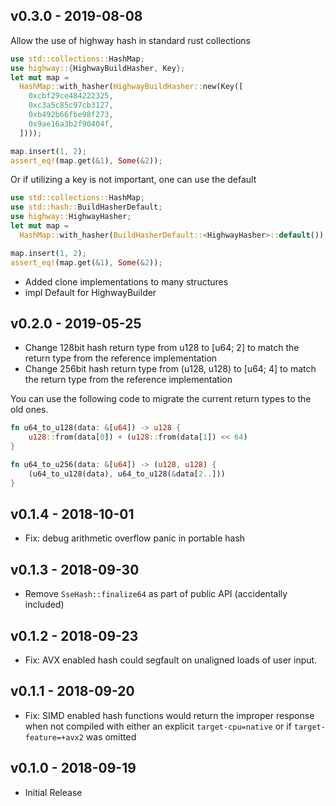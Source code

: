 ## v0.3.0 - 2019-08-08

Allow the use of highway hash in standard rust collections

```rust
use std::collections::HashMap;
use highway::{HighwayBuildHasher, Key};
let mut map =
  HashMap::with_hasher(HighwayBuildHasher::new(Key([
    0xcbf29ce484222325,
    0xc3a5c85c97cb3127,
    0xb492b66fbe98f273,
    0x9ae16a3b2f90404f,
  ])));

map.insert(1, 2);
assert_eq!(map.get(&1), Some(&2));
```

Or if utilizing a key is not important, one can use the default

```rust
use std::collections::HashMap;
use std::hash::BuildHasherDefault;
use highway::HighwayHasher;
let mut map =
  HashMap::with_hasher(BuildHasherDefault::<HighwayHasher>::default());

map.insert(1, 2);
assert_eq!(map.get(&1), Some(&2));
```

- Added clone implementations to many structures
- impl Default for HighwayBuilder

## v0.2.0 - 2019-05-25

- Change 128bit hash return type from u128 to [u64; 2] to match the return type from the reference implementation
- Change 256bit hash return type from (u128, u128) to [u64; 4] to match the return type from the reference implementation

You can use the following code to migrate the current return types to the old ones.

```rust
fn u64_to_u128(data: &[u64]) -> u128 {
    u128::from(data[0]) + (u128::from(data[1]) << 64)
}

fn u64_to_u256(data: &[u64]) -> (u128, u128) {
    (u64_to_u128(data), u64_to_u128(&data[2..]))
}
```

## v0.1.4 - 2018-10-01

- Fix: debug arithmetic overflow panic in portable hash

## v0.1.3 - 2018-09-30

- Remove `SseHash::finalize64` as part of public API (accidentally included)

## v0.1.2 - 2018-09-23

- Fix: AVX enabled hash could segfault on unaligned loads of user input.

## v0.1.1 - 2018-09-20

- Fix: SIMD enabled hash functions would return the improper response when not compiled with either an explicit `target-cpu=native` or if `target-feature=+avx2` was omitted

## v0.1.0 - 2018-09-19

- Initial Release
